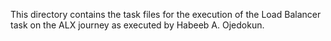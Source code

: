  This directory contains the task files for the execution of the Load Balancer task on the ALX journey as executed by
Habeeb A. Ojedokun.
